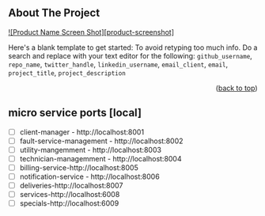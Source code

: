 <!-- ABOUT THE PROJECT -->
## About The Project

[![Product Name Screen Shot][product-screenshot]](https://example.com)

Here's a blank template to get started: To avoid retyping too much info. Do a search and replace with your text editor for the following: `github_username`, `repo_name`, `twitter_handle`, `linkedin_username`, `email_client`, `email`, `project_title`, `project_description`

<p align="right">(<a href="#readme-top">back to top</a>)</p>

## micro service ports [local]

- [ ] client-manager - http://localhost:8001
- [ ] fault-service-management - http://localhost:8002
- [ ] utility-mangemment - http://localhost:8003
- [ ] technician-managemment - http://localhost:8004
- [ ] billing-service-http://localhost:8005
- [ ] notification-service - http://localhost:8006
- [ ] deliveries-http://localhost:8007
- [ ] services-http://localhost:6008
- [ ] specials-http://localhost:6009

<!-- - [ ] delivery-service-http://localhost:8007

- [ ] payment-service-http://localhost:8001
- [ ] material-managment - http://localhost:8001
- [ ] warehouse-managemnt - http://localhost:8001 -->

